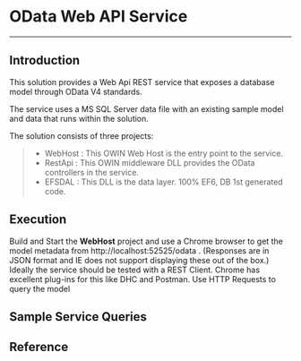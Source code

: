 ﻿# OData Web API Service
---
## Introduction
This solution provides a Web Api REST service that exposes a database model through OData V4 standards.

The service uses a MS SQL Server data file with an existing sample model and data that runs within the solution.

The solution consists of three projects:
  >* WebHost : This OWIN Web Host is the entry point to the service.
  >* RestApi : This OWIN middleware DLL provides the OData controllers in the service.
  >* EFSDAL : This DLL is the data layer. 100% EF6, DB 1st generated code.
## Execution
Build and Start the **WebHost** project and use a Chrome browser to get the model metadata from http://localhost:52525/odata . (Responses are in JSON format and IE does not support displaying these out of the box.)
Ideally the service should be tested with a REST Client.   Chrome has excellent plug-ins for this like DHC and Postman.
Use HTTP Requests to query the model

## Sample Service Queries

## Reference